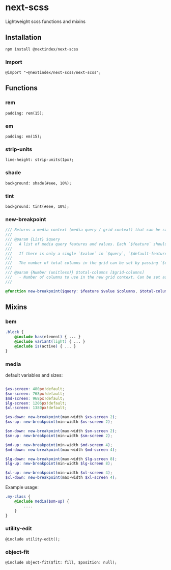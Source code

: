 # next-scss

Lightweight scss functions and mixins

## Installation

`npm install @nextindex/next-scss`

### Import

`@import "~@nextindex/next-scss/next-scss";`

## Functions

### rem

`padding: rem(15);`

### em

`padding: em(15);`

### strip-units

`line-height: strip-units(1px);`

### shade

`background: shade(#eee, 10%);`

### tint

`background: tint(#eee, 10%);`

### new-breakpoint

```scss
/// Returns a media context (media query / grid context) that can be stored in a variable and passed to `media()` as a single-keyword argument. Media contexts defined using `new-breakpoint` are used by the visual grid, as long as they are defined before importing Neat.
///
/// @param {List} $query
///   A list of media query features and values. Each `$feature` should have a corresponding `$value`.
///
///   If there is only a single `$value` in `$query`, `$default-feature` is going to be used.
///
///   The number of total columns in the grid can be set by passing `$columns` at the end of the list (overrides `$total-columns`). For a list of valid values for `$feature`, click [here](http://www.w3.org/TR/css3-mediaqueries/#media1).
///
/// @param {Number (unitless)} $total-columns [$grid-columns]
///   - Number of columns to use in the new grid context. Can be set as a shorthand in the first parameter.
///

@function new-breakpoint($query: $feature $value $columns, $total-columns: $grid-columns);
```

## Mixins

### bem

```scss
.block {
	@include has(element) { ... }
	@include variant(light) { ... }
	@include is(active) { ... }
}
```

### media

default variables and sizes:

```scss

$xs-screen: 480px!default;
$sm-screen: 768px!default;
$md-screen: 968px!default;
$lg-screen: 1206px!default;
$xl-screen: 1380px!default;

$xs-down: new-breakpoint(max-width $xs-screen 2);
$xs-up: new-breakpoint(min-width $xs-screen 2);

$sm-down: new-breakpoint(max-width $sm-screen 2);
$sm-up: new-breakpoint(min-width $sm-screen 2);

$md-up: new-breakpoint(min-width $md-screen 4);
$md-down: new-breakpoint(max-width $md-screen 4);

$lg-down: new-breakpoint(max-width $lg-screen 8);
$lg-up: new-breakpoint(min-width $lg-screen 8);

$xl-up: new-breakpoint(min-width $xl-screen 4);
$xl-down: new-breakpoint(max-width $xl-screen 4);
```

Example usage:

```scss
.my-class {
	@include media($sm-up) {
		....
	}
}
```

### utility-edit

`@include utility-edit();`

### object-fit

`@include object-fit($fit: fill, $position: null);`


